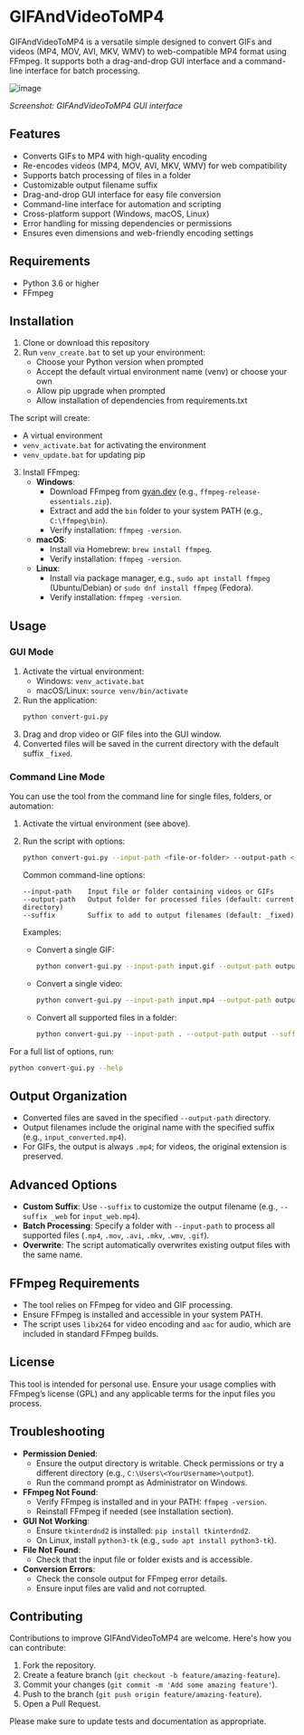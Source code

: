# GIFAndVideoToMP4

GIFAndVideoToMP4 is a versatile simple designed to convert GIFs and videos (MP4, MOV, AVI, MKV, WMV) to web-compatible MP4 format using FFmpeg. It supports both a drag-and-drop GUI interface and a command-line interface for batch processing.

![image](https://github.com/user-attachments/assets/8cfa38e2-e5a6-4200-92cf-0cb3092a29fc)

*Screenshot: GIFAndVideoToMP4 GUI interface*

## Features

- Converts GIFs to MP4 with high-quality encoding
- Re-encodes videos (MP4, MOV, AVI, MKV, WMV) for web compatibility
- Supports batch processing of files in a folder
- Customizable output filename suffix
- Drag-and-drop GUI interface for easy file conversion
- Command-line interface for automation and scripting
- Cross-platform support (Windows, macOS, Linux)
- Error handling for missing dependencies or permissions
- Ensures even dimensions and web-friendly encoding settings

## Requirements

- Python 3.6 or higher
- FFmpeg

## Installation

1. Clone or download this repository
2. Run `venv_create.bat` to set up your environment:
   - Choose your Python version when prompted
   - Accept the default virtual environment name (venv) or choose your own
   - Allow pip upgrade when prompted
   - Allow installation of dependencies from requirements.txt

The script will create:
- A virtual environment
- `venv_activate.bat` for activating the environment
- `venv_update.bat` for updating pip

3. Install FFmpeg:
   - **Windows**:
     - Download FFmpeg from [gyan.dev](https://www.gyan.dev/ffmpeg/builds/) (e.g., `ffmpeg-release-essentials.zip`).
     - Extract and add the `bin` folder to your system PATH (e.g., `C:\ffmpeg\bin`).
     - Verify installation: `ffmpeg -version`.
   - **macOS**:
     - Install via Homebrew: `brew install ffmpeg`.
     - Verify installation: `ffmpeg -version`.
   - **Linux**:
     - Install via package manager, e.g., `sudo apt install ffmpeg` (Ubuntu/Debian) or `sudo dnf install ffmpeg` (Fedora).
     - Verify installation: `ffmpeg -version`.

## Usage

### GUI Mode

1. Activate the virtual environment:
   - Windows: `venv_activate.bat`
   - macOS/Linux: `source venv/bin/activate`
2. Run the application:
   ```bash
   python convert-gui.py
   ```
3. Drag and drop video or GIF files into the GUI window.
4. Converted files will be saved in the current directory with the default suffix `_fixed`.

### Command Line Mode

You can use the tool from the command line for single files, folders, or automation:

1. Activate the virtual environment (see above).
2. Run the script with options:

   ```bash
   python convert-gui.py --input-path <file-or-folder> --output-path <output-folder> [--suffix <suffix>]
   ```

   Common command-line options:
   ```
   --input-path    Input file or folder containing videos or GIFs
   --output-path   Output folder for processed files (default: current directory)
   --suffix        Suffix to add to output filenames (default: _fixed)
   ```

   Examples:
   - Convert a single GIF:
     ```bash
     python convert-gui.py --input-path input.gif --output-path output --suffix _converted
     ```
   - Convert a single video:
     ```bash
     python convert-gui.py --input-path input.mp4 --output-path output --suffix _converted
     ```
   - Convert all supported files in a folder:
     ```bash
     python convert-gui.py --input-path . --output-path output --suffix _converted
     ```

For a full list of options, run:
```bash
python convert-gui.py --help
```

## Output Organization

- Converted files are saved in the specified `--output-path` directory.
- Output filenames include the original name with the specified suffix (e.g., `input_converted.mp4`).
- For GIFs, the output is always `.mp4`; for videos, the original extension is preserved.

## Advanced Options

- **Custom Suffix**: Use `--suffix` to customize the output filename (e.g., `--suffix _web` for `input_web.mp4`).
- **Batch Processing**: Specify a folder with `--input-path` to process all supported files (`.mp4`, `.mov`, `.avi`, `.mkv`, `.wmv`, `.gif`).
- **Overwrite**: The script automatically overwrites existing output files with the same name.

## FFmpeg Requirements

- The tool relies on FFmpeg for video and GIF processing.
- Ensure FFmpeg is installed and accessible in your system PATH.
- The script uses `libx264` for video encoding and `aac` for audio, which are included in standard FFmpeg builds.

## License

This tool is intended for personal use. Ensure your usage complies with FFmpeg’s license (GPL) and any applicable terms for the input files you process.

## Troubleshooting

- **Permission Denied**:
  - Ensure the output directory is writable. Check permissions or try a different directory (e.g., `C:\Users\<YourUsername>\output`).
  - Run the command prompt as Administrator on Windows.
- **FFmpeg Not Found**:
  - Verify FFmpeg is installed and in your PATH: `ffmpeg -version`.
  - Reinstall FFmpeg if needed (see Installation section).
- **GUI Not Working**:
  - Ensure `tkinterdnd2` is installed: `pip install tkinterdnd2`.
  - On Linux, install `python3-tk` (e.g., `sudo apt install python3-tk`).
- **File Not Found**:
  - Check that the input file or folder exists and is accessible.
- **Conversion Errors**:
  - Check the console output for FFmpeg error details.
  - Ensure input files are valid and not corrupted.

## Contributing

Contributions to improve GIFAndVideoToMP4 are welcome. Here's how you can contribute:

1. Fork the repository.
2. Create a feature branch (`git checkout -b feature/amazing-feature`).
3. Commit your changes (`git commit -m 'Add some amazing feature'`).
4. Push to the branch (`git push origin feature/amazing-feature`).
5. Open a Pull Request.

Please make sure to update tests and documentation as appropriate.
